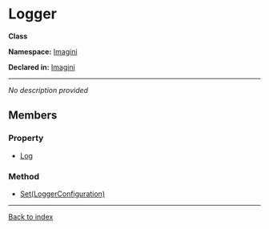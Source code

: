 # Logger

**Class**

**Namespace:** [Imagini](Imagini.md)

**Declared in:** [Imagini](Imagini.md)

------


*No description provided*

## Members

### Property
* [Log](Imagini.Logger.Log.md)

### Method
* [Set(LoggerConfiguration)](Imagini.Logger.Set(LoggerConfiguration).md)

------

[Back to index](index.md)